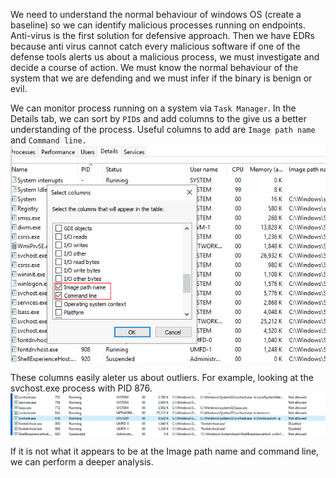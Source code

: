 We need to understand the normal behaviour of windows OS (create a baseline) so we can identify malicious processes running on endpoints. Anti-virus is the first solution for defensive approach. Then we have EDRs because anti virus cannot catch every malicious software
if one of the defense tools alerts us about a malicious process, we must investigate and decide a course of action. We must know the normal behaviour of the system that we are defending and we must infer if the binary is benign or evil. <br />

We can monitor process running on a system via `Task Manager`. In the Details tab, we can sort by `PID`s and add columns to the give us a better understanding of the process. Useful columns to add are `Image path name` and `Command line.`
![alt text](https://github.com/secjedi/CyberDefense/blob/main/Images/zerologon/7.png) <br />

These columns easily aleter us about outliers. For example, looking at the svchost.exe process with PID 876.<br />
![alt text](https://github.com/secjedi/CyberDefense/blob/main/Images/zerologon/8.png) <br />

If it is not what it appears to be at the Image path name and command line, we can perform a deeper analysis.

